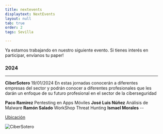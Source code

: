 ```yaml
---
title: nextevents
displaytext: NextEvents
layout: null
tab: true
order: 2
tags: Sevilla

---
```

Ya estamos trabajando en nuestro siguiente evento. Si tienes interés en participar, envíanos tu paper!

### 2024 ###
--- 
**CiberSotero** 19/01/2024
En estas jornadas conocerán a diferentes empresas del sector y podrán conocer a diferentes profesionales que les darán un enfoque de su futuro profesional en el sector de la ciberseguridad

**Paco Ramirez** Pentesting en Apps Móviles
**José Luis Núñez** Análisis de Malware
**Ramón Salado** WorkShop Threat Hunting
**Ismael Morales** --

[Ubicación]([https://goo.gl/maps/fjgUzLAK8AqMB2dF6](https://www.google.com/maps/place/IES+Sotero+Hern%C3%A1ndez/@37.3623234,-6.0347906,15z/data=!4m2!3m1!1s0x0:0xbb6742529c87c8ef?sa=X&ved=2ahUKEwjR8cOn89-DAxVLU6QEHawuDsIQ_BJ6BAgREAA)https://www.google.com/maps/place/IES+Sotero+Hern%C3%A1ndez/@37.3623234,-6.0347906,15z/data=!4m2!3m1!1s0x0:0xbb6742529c87c8ef?sa=X&ved=2ahUKEwjR8cOn89-DAxVLU6QEHawuDsIQ_BJ6BAgREAA)


![CiberSotero](https://i.imgur.com/P6yu2e3.png "cartel")
